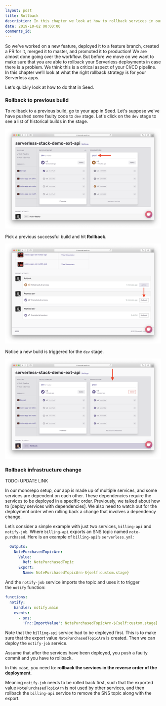 ```yaml
---
layout: post
title: Rollback
description: In this chapter we look at how to rollback services in our monorepo Serverless app. If we are rolling back services with dependencies, we need to make sure to roll them back in the opposite order they were deployed in.
date: 2019-10-02 00:00:00
comments_id: 
---
```


So we've worked on a new feature, deployed it to a feature branch, created a PR for it, merged it to master, and promoted it to production! We are almost done going over the workflow. But before we move on we want to make sure that you are able to rollback your Serverless deployments in case there is a problem. We think this is a critical aspect of your CI/CD pipeline. In this chapter we’ll look at what the right rollback strategy is for your Serverless apps.

Let's quickly look at how to do that in Seed.

### Rollback to previous build

To rollback to a previous build, go to your app in Seed. Let's suppose we've have pushed some faulty code to `dev` stage. Let's click on the `dev` stage to see a list of historical builds in the stage.

![](/assets/best-practices/rollback-1.png)

Pick a previous successful build and hit **Rollback**.

![](/assets/best-practices/rollback-2.png)

Notice a new build is triggered for the `dev` stage.

![](/assets/best-practices/rollback-3.png)

### Rollback infrastructure change

TODO: UPDATE LINK

In our monorepo setup, our app is made up of multiple services, and some services are dependent on each other. These dependencies require the services to be deployed in a specific order. Previously, we talked about how to [deploy services with dependencies]. We also need to watch out for the deployment order when rolling back a change that involves a dependency change.

Let’s consider a simple example with just two services, `billing-api` and `notify-job`. Where `billing-api` exports an SNS topic named `note-purchased`. Here is an example of `billing-api`’s `serverless.yml`:


``` yaml
  Outputs:
    NotePurchasedTopicArn:
      Value:
        Ref: NotePurchasedTopic
      Export:
        Name: NotePurchasedTopicArn-${self:custom.stage}
```

And the `notify-job` service imports the topic and uses it to trigger the `notify` function:

``` yaml
functions:
  notify:
    handler: notify.main
    events:
      - sns:
        'Fn::ImportValue': NotePurchasedTopicArn-${self:custom.stage}
```

Note that the `billing-api` service had to be deployed first. This is to make sure that the export value `NotePurchasedTopicArn` is created. Then we can deploy the `notify-job` service.

Assume that after the services have been deployed, you push a faulty commit and you have to rollback.

In this case, you need to: **rollback the services in the reverse order of the deployment**.

Meaning `notify-job` needs to be rolled back first, such that the exported value `NotePurchasedTopicArn` is not used by other services, and then rollback the `billing-api` service to remove the SNS topic along with the export.
